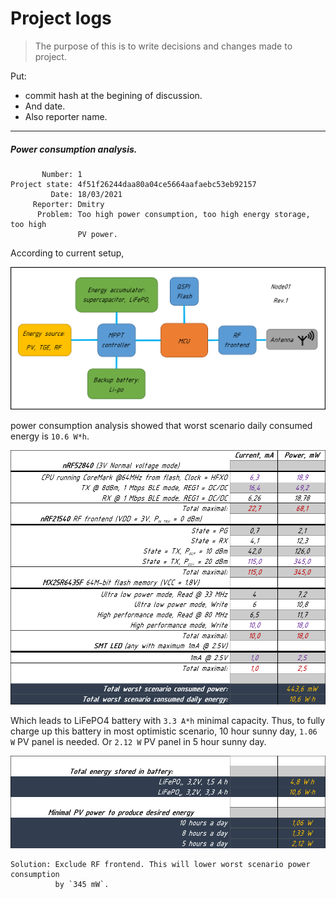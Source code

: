 # Project logs
> The purpose of this is to write decisions and changes made to project.  

Put:  
* commit hash at the begining of discussion.
* And date.
* Also reporter name.  

---

##### Power consumption analysis.  
```
       Number: 1  
Project state: 4f51f26244daa80a04ce5664aafaebc53eb92157  
         Date: 18/03/2021  
     Reporter: Dmitry  
      Problem: Too high power consumption, too high energy storage, too high
               PV power.  
```
According to current setup,

![BlockScheme](../images/ProjectLogs/number_1/BlockScheme.png)  

power consumption analysis showed that worst
scenario daily consumed energy is `10.6 W*h`.  

![PowerConsumption](../images/ProjectLogs/number_1/PowerConsumption.png)  

Which leads to LiFePO4 battery with `3.3 A*h` minimal capacity. Thus, to fully
charge up this battery in most optimistic scenario, 10 hour sunny day, `1.06 W`
PV panel is needed. Or `2.12 W` PV panel in 5 hour sunny day.  

![EnergyStored](../images/ProjectLogs/number_1/PowerConsumption_next_1.png)  

```
Solution: Exclude RF frontend. This will lower worst scenario power consumption
          by `345 mW`.
```
